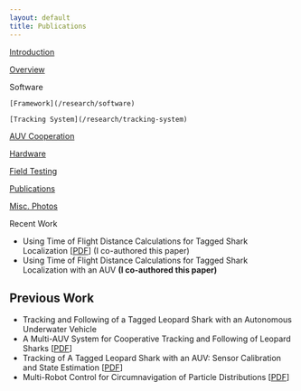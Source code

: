 ```yaml
---
layout: default
title: Publications
---
```


[Introduction](/research)

[Overview](/research/overview)

Software 

    [Framework](/research/software)  

    [Tracking System](/research/tracking-system)  

   [AUV Cooperation](/research/auv-cooperation)  

[Hardware](/research/hardware)

[Field Testing](/research/field-testing)

[Publications](/research/publications)

[Misc. Photos](/research/misc)

Recent Work 

- Using Time of Flight Distance Calculations for Tagged Shark Localization [[PDF](http://newwww.hmc.edu/lair/publications/2013/lin_UUST_2013.pdf)] (I co-authored this paper)
- Using Time of Flight Distance Calculations for Tagged Shark Localization with an AUV **(I co-authored this paper)**

## Previous Work

- Tracking and Following of a Tagged Leopard Shark with an Autonomous Underwater Vehicle
- A Multi-AUV System for Cooperative Tracking and Following of Leopard Sharks [[PDF](http://newwww.hmc.edu/lair/publications/2013/shinzaki_ICRA_2013.pdf)]
- Tracking of A Tagged Leopard Shark with an AUV: Sensor Calibration and State Estimation [[PDF](http://newwww.hmc.edu/lair/publications/2012/forney_lowe_2012.pdf)]
- Multi-Robot Control for Circumnavigation of Particle Distributions [[PDF](http://newwww.hmc.edu/lair/publications/2012/tang_DARS_2012.pdf)]

